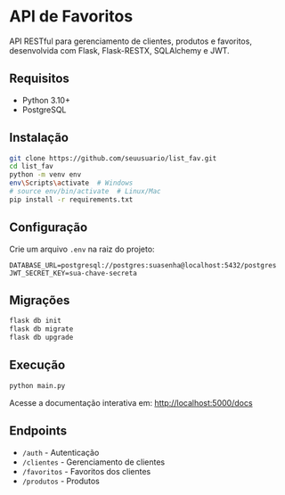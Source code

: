 # API de Favoritos

API RESTful para gerenciamento de clientes, produtos e favoritos, desenvolvida com Flask, Flask-RESTX, SQLAlchemy e JWT.

## Requisitos

- Python 3.10+
- PostgreSQL

## Instalação

```bash
git clone https://github.com/seuusuario/list_fav.git
cd list_fav
python -m venv env
env\Scripts\activate  # Windows
# source env/bin/activate  # Linux/Mac
pip install -r requirements.txt
```

## Configuração

Crie um arquivo `.env` na raiz do projeto:

```
DATABASE_URL=postgresql://postgres:suasenha@localhost:5432/postgres
JWT_SECRET_KEY=sua-chave-secreta
```

## Migrações

```bash
flask db init
flask db migrate
flask db upgrade
```

## Execução

```bash
python main.py
```

Acesse a documentação interativa em: [http://localhost:5000/docs](http://localhost:5000/docs)

## Endpoints

- `/auth` - Autenticação
- `/clientes` - Gerenciamento de clientes
- `/favoritos` - Favoritos dos clientes
- `/produtos` - Produtos
